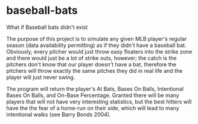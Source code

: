 # baseball-bats
What if Baseball bats didn't exist

The purpose of this project is to simulate any given MLB player's regular season (data availability permitting) as if they didn't have a baseball bat. Obviously, every pitcher would just throw easy floaters into the strike zone and there would just be a lot of strike outs, however; the catch is the pitchers don't know that our player doesn't have a bat, therefore the pitchers will throw exactly the same pitches they did in real life and the player will just never swing.

The program will return the player's At Bats, Bases On Balls, Intentional Bases On Balls, and On-Base Percentage. Granted there will be many players that will not have very interesting statistics, but the best hitters will have the the fear of a home-run on their side, which will lead to many intentional walks (see Barry Bonds 2004).

